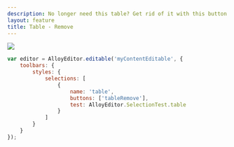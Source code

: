 ```yaml
---
description: No longer need this table? Get rid of it with this button in just one click!
layout: feature
title: Table - Remove
---
```

<div class="thumbnail">
  <img class="img img-polaroid" src="/images/features/button-tableremove.gif"/>
</div>

```javascript
var editor = AlloyEditor.editable('myContentEditable', {
	toolbars: {
		styles: {
			selections: [
				{
					name: 'table',
					buttons: ['tableRemove'],
					test: AlloyEditor.SelectionTest.table
				}
			]
		}
	}
});
```